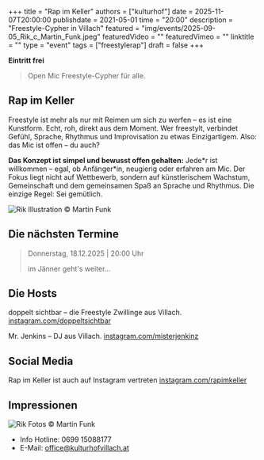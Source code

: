 +++
title = "Rap im Keller"
authors = ["kulturhof"]
date = 2025-11-07T20:00:00
publishdate = 2021-05-01
time = "20:00"
description = "Freestyle-Cypher in Villach"
featured = "img/events/2025-09-05_Rik_c_Martin_Funk.jpeg"
featuredVideo = ""
featuredVimeo = ""
linktitle = ""
type = "event"
tags = ["freestylerap"]
draft = false
+++

**Eintritt frei**

> Open Mic Freestyle-Cypher für alle.

## Rap im Keller

Freestyle ist mehr als nur mit Reimen um sich zu werfen – es ist eine Kunstform. Echt, roh, direkt aus dem Moment. Wer freestylt, verbindet Gefühl, Sprache, Rhythmus und Improvisation zu etwas Einzigartigem.
Also: das Mic ist offen – du auch?

**Das Konzept ist simpel und bewusst offen gehalten:** Jede\*r ist willkommen – egal, ob Anfänger\*in, neugierig oder erfahren am Mic. Der Fokus liegt nicht auf Wettbewerb, sondern auf künstlerischem Wachstum, Gemeinschaft und dem gemeinsamen Spaß an Sprache und Rhythmus. Die einzige Regel: Sei gemütlich.

![Rik](/img/events/2025-09-05_RikGrafik_Martin_Funk.JPG)
Illustration © Martin Funk

## Die nächsten Termine

> Donnerstag, 18.12.2025 | 20:00 Uhr
> 
> im Jänner geht's weiter...


## Die Hosts

doppelt sichtbar – die Freestyle Zwillinge aus Villach.
[instagram.com/doppeltsichtbar](https://www.instagram.com/doppeltsichtbar/)

Mr. Jenkins – DJ aus Villach.
[instagram.com/misterjenkinz](https://www.instagram.com/misterjenkinz/)

## Social Media

Rap im Keller ist auch auf Instagram vertreten
[instagram.com/rapimkeller](https://www.instagram.com/rapimkeller/)

## Impressionen

![Rik](/img/events/2025-09-05-Rik.jpg)
Fotos © Martin Funk



- Info Hotline: 0699 15088177 
- E-Mail: office@kulturhofvillach.at
